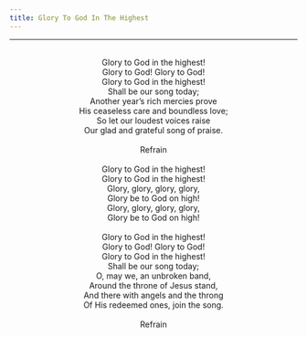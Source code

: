 ```yaml
---
title: Glory To God In The Highest
---
```


---
<center>
<br/>
Glory to God in the highest!<br/>
Glory to God! Glory to God!<br/>
Glory to God in the highest!<br/>
Shall be our song today;<br/>
Another year’s rich mercies prove<br/>
His ceaseless care and boundless love;<br/>
So let our loudest voices raise<br/>
Our glad and grateful song of praise.<br/>
<br/>
Refrain<br/>
<br/>
Glory to God in the highest!<br/>
Glory to God in the highest!<br/>
Glory, glory, glory, glory,<br/>
Glory be to God on high!<br/>
Glory, glory, glory, glory,<br/>
Glory be to God on high!<br/>
<br/>
Glory to God in the highest!<br/>
Glory to God! Glory to God!<br/>
Glory to God in the highest!<br/>
Shall be our song today;<br/>
O, may we, an unbroken band,<br/>
Around the throne of Jesus stand,<br/>
And there with angels and the throng<br/>
Of His redeemed ones, join the song.<br/>
<br/>
Refrain<br/>

</center>